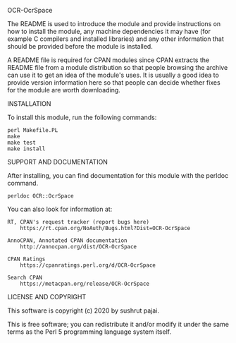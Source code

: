OCR-OcrSpace

The README is used to introduce the module and provide instructions on
how to install the module, any machine dependencies it may have (for
example C compilers and installed libraries) and any other information
that should be provided before the module is installed.

A README file is required for CPAN modules since CPAN extracts the README
file from a module distribution so that people browsing the archive
can use it to get an idea of the module's uses. It is usually a good idea
to provide version information here so that people can decide whether
fixes for the module are worth downloading.


INSTALLATION

To install this module, run the following commands:

	perl Makefile.PL
	make
	make test
	make install

SUPPORT AND DOCUMENTATION

After installing, you can find documentation for this module with the
perldoc command.

    perldoc OCR::OcrSpace

You can also look for information at:

    RT, CPAN's request tracker (report bugs here)
        https://rt.cpan.org/NoAuth/Bugs.html?Dist=OCR-OcrSpace

    AnnoCPAN, Annotated CPAN documentation
        http://annocpan.org/dist/OCR-OcrSpace

    CPAN Ratings
        https://cpanratings.perl.org/d/OCR-OcrSpace

    Search CPAN
        https://metacpan.org/release/OCR-OcrSpace


LICENSE AND COPYRIGHT

This software is copyright (c) 2020 by sushrut pajai.

This is free software; you can redistribute it and/or modify it under
the same terms as the Perl 5 programming language system itself.

